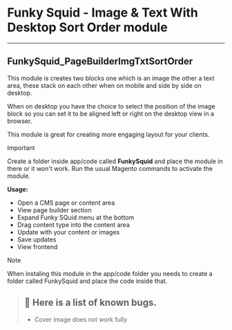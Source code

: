 # Funky Squid - Image &amp; Text With Desktop Sort Order module

-----

## FunkySquid_PageBuilderImgTxtSortOrder

This module is creates two blocks one which is an image the other a text area, these stack on each other when on mobile and side by side on desktop.

When on desktop you have the choice to select the position of the image block so you can set it to be aligned left or right on the desktop view in a browser.

This module is great for creating more engaging layout for your clients.

> [!IMPORTANT]
> Create a folder inside app/code called **FunkySquid** and place the module in there or it won't work.
> Run the usual Magento commands to activate the module. 

**Usage:**

* Open a CMS page or content area
* View page builder section
* Expand Funky SQuid menu at the bottom
* Drag content type into the content area
* Update with your content or images
* Save updates
* View frontend

> [!NOTE]  
> When instaling this module in the app/code folder you needs to create a folder called FunkySquid and place the code inside that.

> :bug:
> Here is a list of known bugs.
> ----
> * Cover image does not work fully
